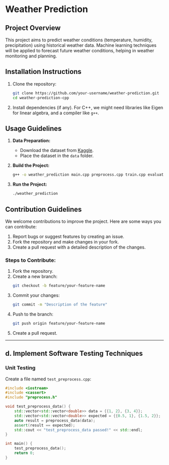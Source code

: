 # Weather Prediction

## Project Overview
This project aims to predict weather conditions (temperature, humidity, precipitation) using historical weather data. Machine learning techniques will be applied to forecast future weather conditions, helping in weather monitoring and planning.

## Installation Instructions
1. Clone the repository:
    ```bash
    git clone https://github.com/your-username/weather-prediction.git
    cd weather-prediction-cpp
    ```

2. Install dependencies (if any). For C++, we might need libraries like Eigen for linear algebra, and a compiler like `g++`.

## Usage Guidelines
1. **Data Preparation:**
    - Download the dataset from [Kaggle](https://www.kaggle.com).
    - Place the dataset in the `data` folder.

2. **Build the Project:**
    ```bash
    g++ -o weather_prediction main.cpp preprocess.cpp train.cpp evaluate.cpp -I/path/to/eigen
    ```

3. **Run the Project:**
    ```bash
    ./weather_prediction
    ```

## Contribution Guidelines
We welcome contributions to improve the project. Here are some ways you can contribute:
1. Report bugs or suggest features by creating an issue.
2. Fork the repository and make changes in your fork.
3. Create a pull request with a detailed description of the changes.

### Steps to Contribute:
1. Fork the repository.
2. Create a new branch:
    ```bash
    git checkout -b feature/your-feature-name
    ```
3. Commit your changes:
    ```bash
    git commit -m "Description of the feature"
    ```
4. Push to the branch:
    ```bash
    git push origin feature/your-feature-name
    ```
5. Create a pull request.

---

## d. Implement Software Testing Techniques

### Unit Testing
Create a file named `test_preprocess.cpp`:

```cpp
#include <iostream>
#include <cassert>
#include "preprocess.h"

void test_preprocess_data() {
    std::vector<std::vector<double>> data = {{1, 2}, {3, 4}};
    std::vector<std::vector<double>> expected = {{0.5, 1}, {1.5, 2}};
    auto result = preprocess_data(data);
    assert(result == expected);
    std::cout << "test_preprocess_data passed!" << std::endl;
}

int main() {
    test_preprocess_data();
    return 0;
}
